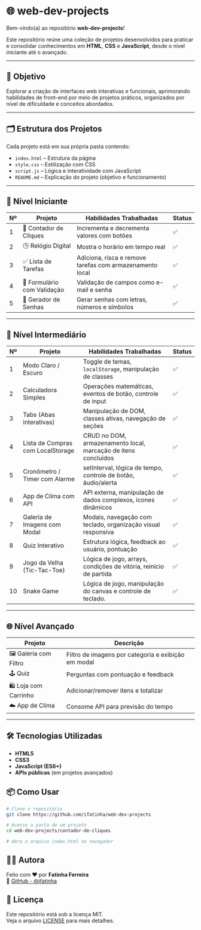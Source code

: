 # 🌐 web-dev-projects

Bem-vindo(a) ao repositório **web-dev-projects**!

Este repositório reúne uma coleção de projetos desenvolvidos para praticar e consolidar conhecimentos em **HTML**, **CSS** e **JavaScript**, desde o nível iniciante até o avançado.

---

## 🎯 Objetivo

Explorar a criação de interfaces web interativas e funcionais, aprimorando habilidades de front-end por meio de projetos práticos, organizados por nível de dificuldade e conceitos abordados.

---

## 🗂️ Estrutura dos Projetos

Cada projeto está em sua própria pasta contendo:

- `index.html` – Estrutura da página
- `style.css` – Estilização com CSS
- `script.js` – Lógica e interatividade com JavaScript
- `README.md` – Explicação do projeto (objetivo e funcionamento)

---

## 🔰 Nível Iniciante

| Nº  | Projeto                     | Habilidades Trabalhadas                                  | Status |
| --- | --------------------------- | -------------------------------------------------------- | ------ |
| 1   | 📌 Contador de Cliques      | Incrementa e decrementa valores com botões               | ✅     |
| 2   | 🕒 Relógio Digital          | Mostra o horário em tempo real                           | ✅     |
| 3   | ✅ Lista de Tarefas         | Adiciona, risca e remove tarefas com armazenamento local | ✅     |
| 4   | 📝 Formulário com Validação | Validação de campos como e-mail e senha                  | ✅     |
| 5   | 🔏 Gerador de Senhas        | Gerar senhas com letras, números e símbolos              | ✅     |

---

## 🚀 Nível Intermediário

| Nº  | Projeto                           | Habilidades Trabalhadas                                           | Status |
| --- | --------------------------------- | ----------------------------------------------------------------- | ------ |
| 1   | Modo Claro / Escuro               | Toggle de temas, `localStorage`, manipulação de classes           | ✅     |
| 2   | Calculadora Simples               | Operações matemáticas, eventos de botão, controle de input        | ✅     |
| 3   | Tabs (Abas interativas)           | Manipulação de DOM, classes ativas, navegação de seções           | ✅     |
| 4   | Lista de Compras com LocalStorage | CRUD no DOM, armazenamento local, marcação de itens concluídos    | ✅     |
| 5   | Cronômetro / Timer com Alarme     | setInterval, lógica de tempo, controle de botão, áudio/alerta     | ✅     |
| 6   | App de Clima com API              | API externa, manipulação de dados complexos, ícones dinâmicos     | ✅     |
| 7   | Galeria de Imagens com Modal      | Modais, navegação com teclado, organização visual responsiva      | ✅     |
| 8   | Quiz Interativo                   | Estrutura lógica, feedback ao usuário, pontuação                  | ✅     |
| 9   | Jogo da Velha (Tic-Tac-Toe)       | Lógica de jogo, arrays, condições de vitória, reinício de partida | ✅     |
| 10  | Snake Game                        | Lógica de jogo, manipulação do canvas e controle de teclado.      | ✅     |

---

## 🌐 Nível Avançado

| Projeto               | Descrição                                           |
| --------------------- | --------------------------------------------------- |
| 🖼️ Galeria com Filtro | Filtro de imagens por categoria e exibição em modal |
| 🕹️ Quiz               | Perguntas com pontuação e feedback                  |
| 🛍️ Loja com Carrinho  | Adicionar/remover itens e totalizar                 |
| ☁️ App de Clima       | Consome API para previsão do tempo                  |

---

## 🛠️ Tecnologias Utilizadas

- **HTML5**
- **CSS3**
- **JavaScript (ES6+)**
- **APIs públicas** (em projetos avançados)

## 📦 Como Usar

```bash
# Clone o repositório
git clone https://github.com/ifatinha/web-dev-projects

# Acesse a pasta de um projeto
cd web-dev-projects/contador-de-cliques

# Abra o arquivo index.html no navegador
```

## 👩‍💻 Autora

Feito com ❤️ por **Fatinha Ferreira**  
🔗 [GitHub - @ifatinha](https://github.com/ifatinha)

## 📜 Licença

Este repositório está sob a licença MIT.  
Veja o arquivo [LICENSE](./LICENSE) para mais detalhes.
